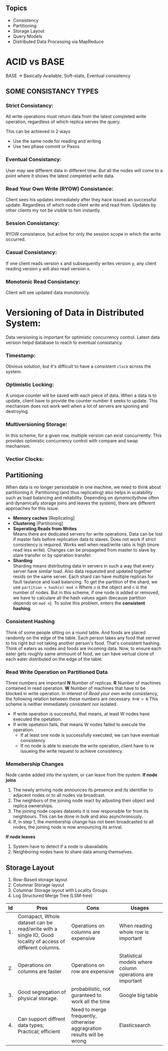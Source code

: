 ## Topics
- Consistency
- Partitioning
- Storage Layout
- Query Models
- Distributed Data Processing via MapReduce

# ACID vs BASE
BASE -> Basically Available, Soft-state, Eventual consistency

## SOME CONSISTANCY TYPES

### Strict Consistancy: 
All write operations must return data from the latest completed write operation, regardless of which replica serves the query.

This can be achieved in 2 ways
- Use the same node for reading and writing
- Use two phase commit or Paxos

### Eventual Consistancy:
User may see different data in different time. But all the nodes will come to a point where it shows the latest completed write data.

### Read Your Own Write (RYOW) Consistance:
Client sees his updates immediately after they hace issued an successful update. Regardless of which node client write and read from. Updates by other clients my not be visible to him instantly.

### Session Consistancy:
RYOW consistance, but active for only the session scope in which the write occurred.

### Casual Consistancy:
If one client reads version x and subsequently writes version y, any client reading version y will also read version x.

### Monotonic Read Consistancy:
Client will see updated data monotonicly.

# Versioning of Data in Distributed System:
Data versioning is important for optimistic concurrency control. Latest data version helpd database to reach to eventual consistancy.

### Timestamp:
Obvious solution, but it's difficult to have a consistent `clock` across the system.

### Optimistic Locking:
A unique counter will be saved with each piece of data. When a data is to update, client have to provide the counter number it seeks to update.
This mechanism does not work well when a lot of servers are sponing and destroying.

### Multiversioning Storage:
In this scheme, for a given row, multiple version can exist concurrently. This provides optimistic concurrency control with compare and swap mechanism. 

### Vectior Clocks:



## Partitioning
When data is no longer persostable in one machine, we need to think about partitioning it. Partitioning (and thus replicating) also helps in scalability such as load balancing and reliability. Depending on _dynamicity_(how often and dynamically storage joins and leaves the system), there are different approaches for this issue.
- **Memory caches** [Replicating]
- **Clustering** [Partitioning]
- **Seperating Reads from Writes** <br />
    Means there are dedicated servers for write operations. Data can be lost if master fails before replication data to slaves. 
    Does not work if strict consistency is required. Works well when read/write ratio is high (more read less write). 
    Changes can be propageted from master to slave by stare transfer or by operation transfer.
- **Sharding** <br />
    Sharding means distributing data in servers in such a way that every server have similar load. Also data requested and updated together     resids on the same server.
    Each shard can have multiple replicas for fault taulance and load balancing.
    To get the partition of the shard, we use `partition = hash(o) mod n`
    Where `o` is the object and `n` is the number of nodes.
    But in this scheme, if one node is added or removed, we have to calculare all the hash values again (because partition depends on `mod n`).
    To solve this problem, enters the **consistent hashing**. <br />

### Consistent Hashing
Think of some people sitting on a round table. And foods are placed randomly on the edge of the table.
Each person takes any food that served to his right but not taking another person's food. That's consistent hashing.
Think of eaters as nodes and foods are incoming data. Now, to ensure each eater gets roughly same ammount of food, we can have vertual clone of each eater distributed on the edge of the table. <br />

### Read Write Operation on Partitioned Data
Three numbers are important
**N** Number of replicas.
**R** Number of machines contained in read operation.
**W** Number of machines that have to be blocked in write operation.
In interest of *Read your own write* consistency, the following relation between these numbers are necessary.
                `R+W > N`
This scheme is neither immediately consistent nor isolated.
- If write operation is successful, that means, at least W nodes have executed the opetation.
- If write opetation fails, that means W nodes failed to execute the operation.
  - If at least one node is successfully executed, we can have eventual consistency
  - If no node is able to execute the write operation, client have to re issueing the write request to achieve consistency.

### Memebership Changes
Node canbe added into the system, or can leave from the system.
**If node joins**
1. The newly arriving node announces its presence and its identifier to adjacent nodes or to all nodes
via broadcast.
2. The neighbors of the joining node react by adjusting their object and replica ownerships.
3. The joining node copies datasets it is now responsible for from its neighbours. This can be done in bulk and also asynchronously.
4. If, in step 1, the membership change has not been broadcasted to all nodes, the joining node is now announcing its arrival.

**If node leaves**
1. System have to detect if a node is ubavailable.
2. Neighboring nodes have to share data among themselves.


## Storage Layout
1. Row-Based storage layout
2. Columnar Storage layout
3. Columnar Storage layout with Locality Groups
4. Log Structured Merge Tree (LSM-tree)

Id   | Pros | Cons | Usages 
---- | ---- | ---- | -------
1. | Comapact, Whole dataset can be read/write with a single IO, Good locality of access of different columns. | Operations on columns are expensive | When reading whole row is important 
2. | Operations on columns are faster | Operations on row are expensive | Statistical models where column operations are important 
3. | Good segregation of physical storage. | probabilistic, not guranteed to work all the time | Google big table
4. | Can support diffrent data types; Practical; efficient | Need to merge frequently, otherwise aggragration results will be wrong | Elasticsearch 